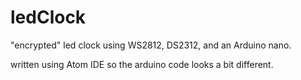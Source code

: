 # ledClock

"encrypted" led clock using WS2812, DS2312, and an Arduino nano.

written using Atom IDE so the arduino code looks a bit different.
